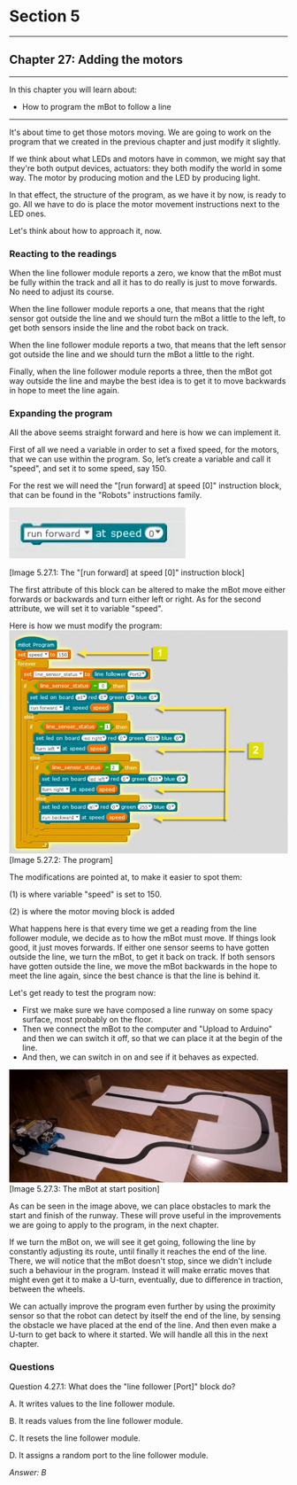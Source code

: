 # Section 5

---

## Chapter 27: Adding the motors

---

In this chapter you will learn about:

* How to program the mBot to follow a line

---

It's about time to get those motors moving. We are going to work on the program that we created in the previous chapter and just modify it slightly.

If we think about what LEDs and motors have in common, we might say that they're both output devices, actuators: they both modify the world in some way. The motor by producing motion and the LED by producing light.

In that effect, the structure of the program, as we have it by now, is ready to go. All we have to do is place the motor movement instructions next to the LED ones.

Let's think about how to approach it, now.

### **Reacting to the readings**

When the line follower module reports a zero, we know that the mBot must be fully within the track and all it has to do really is just to move forwards. No need to adjust its course.

When the line follower module reports a one, that means that the right sensor got outside the line and we should turn the mBot a little to the left, to get both sensors inside the line and the robot back on track.

When the line follower module reports a two, that means that the left sensor got outside the line and we should turn the mBot a little to the right.

Finally, when the line follower module reports a three, then the mBot got way outside the line and maybe the best idea is to get it to move backwards in hope to meet the line again.

### **Expanding the program**

All the above seems straight forward and here is how we can implement it.

First of all we need a variable in order to set a fixed speed, for the motors, that we can use within the program. So, let’s create a variable and call it "speed", and set it to some speed, say 150.

For the rest we will need the "\[run forward\] at speed \[0\]" instruction block, that can be found in the "Robots" instructions family.

![](/assets/Img.5.27.1.jpg)

\[Image 5.27.1: The "\[run forward\] at speed \[0\]" instruction block\]

The first attribute of this block can be altered to make the mBot move either forwards or backwards and turn either left or right. As for the second attribute, we will set it to variable "speed".

Here is how we must modify the program:![](/assets/Img.5.27.2.jpg)\[Image 5.27.2: The program\]

The modifications are pointed at, to make it easier to spot them:

\(1\) is where variable "speed" is set to 150.

\(2\) is where the motor moving block is added

What happens here is that every time we get a reading from the line follower module, we decide as to how the mBot must move. If things look good, it just moves forwards. If either one sensor seems to have gotten outside the line, we turn the mBot, to get it back on track. If both sensors have gotten outside the line, we move the mBot backwards in the hope to meet the line again, since the best chance is that the line is behind it.

Let's get ready to test the program now:

* First we make sure we have composed a line runway on some spacy surface, most probably on the floor.
* Then we connect the mBot to the computer and "Upload to Arduino" and then we can switch it off, so that we can place it at the begin of the line.
* And then, we can switch in on and see if it behaves as expected.

![](/assets/Img.5.27.3.jpg)\[Image 5.27.3: The mBot at start position\]

As can be seen in the image above, we can place obstacles to mark the start and finish of the runway. These will prove useful in the improvements we are going to apply to the program, in the next chapter.

If we turn the mBot on, we will see it get going, following the line by constantly adjusting its route, until finally it reaches the end of the line. There, we will notice that the mBot doesn't stop, since we didn't include such a behaviour in the program. Instead it will make erratic moves that might even get it to make a U-turn, eventually, due to difference in traction, between the wheels.

We can actually improve the program even further by using the proximity sensor so that the robot can detect by itself the end of the line, by sensing the obstacle we have placed at the end of the line. And then even make a U-turn to get back to where it started. We will handle all this in the next chapter.

### Questions

Question 4.27.1: What does the "line follower \[Port\]" block do?

A. It writes values to the line follower module.

B. It reads values from the line follower module.

C. It resets the line follower module.

D. It assigns a random port to the line follower module.

_Answer: B_

